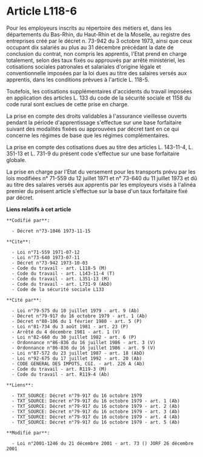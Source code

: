 # Article L118-6

Pour les employeurs inscrits au répertoire des métiers et, dans les départements du Bas-Rhin, du Haut-Rhin et de la Moselle,
au registre des entreprises créé par le décret n. 73-942 du 3 octobre 1973, ainsi que ceux occupant dix salariés au plus au
31 décembre précédant la date de conclusion du contrat, non compris les apprentis, l'Etat prend en charge totalement, selon
des taux fixés ou approuvés par arrêté ministériel, les cotisations sociales patronales et salariales d'origine légale et
conventionnelle imposées par la loi dues au titre des salaires versés aux apprentis, dans les conditions prévues à l'article
L. 118-5.

Toutefois, les cotisations supplémentaires d'accidents du travail imposées en application des articles L. 133 du code de la
sécurité sociale et 1158 du code rural sont exclues de cette prise en charge.

La prise en compte des droits validables à l'assurance vieillesse ouverts pendant la période d'apprentissage s'effectue sur
une base forfaitaire suivant des modalités fixées ou approuvées par décret tant en ce qui concerne les régimes de base que
les régimes complémentaires.

La prise en compte des cotisations dues au titre des articles L. 143-11-4, L. 351-13 et L. 731-9 du présent code s'effectue
sur une base forfaitaire globale.

La prise en charge par l'Etat du versement pour les transports prévu par les lois modifiées n° 71-559 du 12 juillet 1971 et
n° 73-640 du 11 juillet 1973 et dû au titre des salaires versés aux apprentis par les employeurs visés à l'alinéa premier du
présent article s'effectue sur la base d'un taux forfaitaire fixé par décret.

**Liens relatifs à cet article**

	**Codifié par**:

	  - Décret n°73-1046 1973-11-15

	**Cite**:

	  - Loi n°71-559 1971-07-12
	  - Loi n°73-640 1973-07-11
	  - Décret n°73-942 1973-10-03
	  - Code du travail - art. L118-5 (M)
	  - Code du travail - art. L143-11-4 (T)
	  - Code du travail - art. L351-13 (M)
	  - Code du travail - art. L731-9 (AbD)
	  - Code de la sécurité sociale L133

	**Cité par**:

	  - Loi n°79-575 du 10 juillet 1979 - art. 9 (Ab)
	  - Décret n°79-917 du 16 octobre 1979 - art. 1 (Ab)
	  - Décret n°80-106 du 1 février 1980 - art. 5 (P)
	  - Loi n°81-734 du 3 août 1981 - art. 23 (P)
	  - Arrêté du 4 décembre 1981 - art. 1 (V)
	  - Loi n°82-660 du 30 juillet 1982 - art. 6 (P)
	  - Ordonnance n°86-836 du 16 juillet 1986 - art. 3 (V)
	  - Ordonnance n°86-836 du 16 juillet 1986 - art. 9 (V)
	  - Loi n°87-572 du 23 juillet 1987 - art. 18 (AbD)
	  - Loi n°92-675 du 17 juillet 1992 - art. 20 (Ab)
	  - CODE GENERAL DES IMPOTS, CGI. - art. 226 A (Ab)
	  - Code du travail - art. R119-3 (M)
	  - Code du travail - art. R119-4 (Ab)

	**Liens**:

	  - TXT_SOURCE: Décret n°79-917 du 16 octobre 1979
	  - TXT_SOURCE: Décret n°79-917 du 16 octobre 1979 - art. 1 (Ab)
	  - TXT_SOURCE: Décret n°79-917 du 16 octobre 1979 - art. 2 (Ab)
	  - TXT_SOURCE: Décret n°79-917 du 16 octobre 1979 - art. 3 (Ab)
	  - TXT_SOURCE: Décret n°79-917 du 16 octobre 1979 - art. 4 (Ab)
	  - TXT_SOURCE: Décret n°79-917 du 16 octobre 1979 - art. 5 (Ab)

	**Modifié par**:

	  - Loi n°2001-1246 du 21 décembre 2001 - art. 73 () JORF 26 décembre 2001

